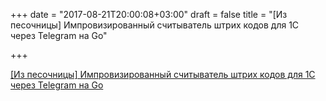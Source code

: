 +++
date = "2017-08-21T20:00:08+03:00"
draft = false
title = "[Из песочницы] Импровизированный считыватель штрих кодов для 1С через Telegram на Go"

+++

<p><a href="https://habrahabr.ru/post/335916/">[Из песочницы] Импровизированный считыватель штрих кодов для 1С через Telegram на Go</a></p>

